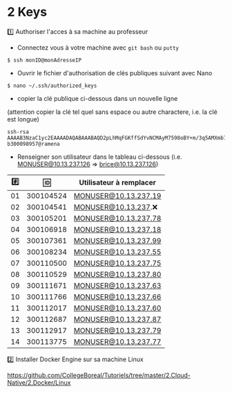 # 2 Keys

:one: Authoriser l'acces à sa machine au professeur

* Connectez vous à votre machine avec `git bash` ou `putty`

```
$ ssh monID@monAdresseIP
```

* Ouvrir le fichier d'authorisation de clés publiques suivant avec Nano 

```
$ nano ~/.ssh/authorized_keys
```

* copier la clé publique ci-dessous dans un nouvelle ligne 

(attention copier la clé tel quel sans espace ou autre charactere, i.e. la clé est longue)

```
ssh-rsa AAAAB3NzaC1yc2EAAAADAQABAAABAQD2pLhMqFGKffSdYvNCMAyM7598oBY+m/3q5AMXmb7IE6vq42+yGzqEUzZu9WrFckFD4Hq52rIU5DeOvi83DCF3uroXjNTEtCKdi+tY7cV18bHmsDsBHMqTnpuvroofgFWA0Pi++b2kGW2I5eyy1Qjv5rOp7y11Xe6XeZFEz7qQO1/xNiBMJEruG9Xldgooe4hkaOF39qnbqD4ui3LxYaTUTEulstw4wN70dSB8Zu9YQP7A7KU2zIEwJ1aw8whfO1CAM/AVvoDyqMtV8VXoaZSHOBgluMtinQfyyt473S2ZZeJlnmhK0F1gdOhO4SVZNRMj96m30ryYkYBFWvvLRP5N b300098957@ramena
```

* Renseigner son utilisateur dans le tableau ci-dessous (i.e. MONUSER@10.13.237.126 => brice@10.13.237.126)

|:hash:| :id:      | Utilisateur à remplacer      |
|------|-----------|------------------------------|
| 01   | 300104524 | MONUSER@10.13.237.19         |
| 02   | 300104541 | MONUSER@10.13.237.:x:        |
| 03   | 300105201 | MONUSER@10.13.237.78         |
| 04   | 300106918 | MONUSER@10.13.237.18         |
| 05   | 300107361 | MONUSER@10.13.237.99         |
| 06   | 300108234 | MONUSER@10.13.237.55         |
| 07   | 300110500 | MONUSER@10.13.237.75         |
| 08   | 300110529 | MONUSER@10.13.237.80         |
| 09   | 300111671 | MONUSER@10.13.237.63         |
| 10   | 300111766 | MONUSER@10.13.237.66         |
| 11   | 300112017 | MONUSER@10.13.237.60         |
| 12   | 300112687 | MONUSER@10.13.237.87         |
| 13   | 300112917 | MONUSER@10.13.237.79         |
| 14   | 300113775 | MONUSER@10.13.237.77         |

:two: Installer Docker Engine sur sa machine Linux

https://github.com/CollegeBoreal/Tutoriels/tree/master/2.Cloud-Native/2.Docker/Linux


